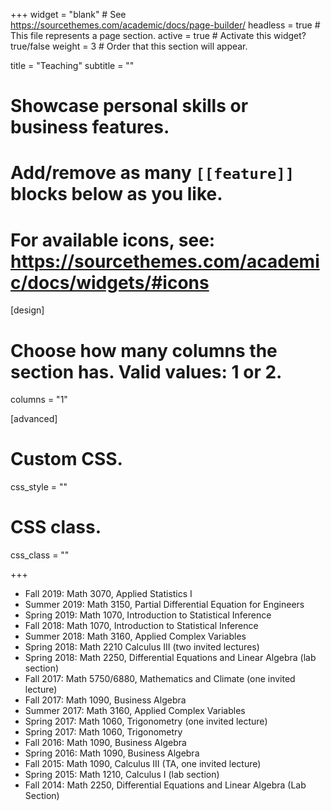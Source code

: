 +++
widget = "blank"  # See https://sourcethemes.com/academic/docs/page-builder/
headless = true  # This file represents a page section.
active = true  # Activate this widget? true/false
weight = 3  # Order that this section will appear.

title = "Teaching"
subtitle = ""

# Showcase personal skills or business features.
# 
# Add/remove as many `[[feature]]` blocks below as you like.
# 
# For available icons, see: https://sourcethemes.com/academic/docs/widgets/#icons

[design]
  # Choose how many columns the section has. Valid values: 1 or 2.
  columns = "1"
  
[advanced]
 # Custom CSS. 
 css_style = ""
 
 # CSS class.
 css_class = ""


+++

<ul style="list-style-type:disc;">
  <li>Fall 2019: Math 3070, Applied Statistics I</li>
  <li>Summer 2019: Math 3150, Partial Differential Equation for Engineers</li>
  <li>Spring 2019: Math 1070, Introduction to Statistical Inference</li>
  <li>Fall 2018: Math 1070, Introduction to Statistical Inference</li>
  <li>Summer 2018: Math 3160, Applied Complex Variables</li>
  <li>Spring 2018: Math 2210 Calculus III (two invited lectures)</li>
  <li>Spring 2018: Math 2250, Differential Equations and Linear Algebra (lab section)</li>
  <li>Fall 2017: Math 5750/6880, Mathematics and Climate (one invited lecture)</li>
  <li>Fall 2017: Math 1090, Business Algebra</li>
  <li>Summer 2017: Math 3160, Applied Complex Variables</li>
  <li>Spring 2017: Math 1060, Trigonometry (one invited lecture)</li>
  <li>Spring 2017: Math 1060, Trigonometry</li>
  <li>Fall 2016: Math 1090, Business Algebra</li>
  <li>Spring 2016: Math 1090, Business Algebra</li>
  <li>Fall 2015: Math 1090, Calculus III (TA, one invited lecture)</li>
  <li>Spring 2015: Math 1210, Calculus I (lab section)</li>
  <li>Fall 2014: Math 2250, Differential Equations and Linear Algebra (Lab Section)</li>
</ul>